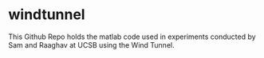 # windtunnel

This Github Repo holds the matlab code used in experiments conducted by Sam and Raaghav at UCSB using the Wind Tunnel.

